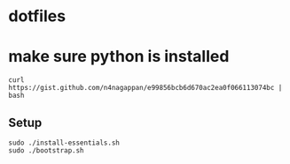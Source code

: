 # dotfiles

# make sure python is installed
```
curl https://gist.github.com/n4nagappan/e99856bcb6d670ac2ea0f066113074bc | bash
```


## Setup
```
sudo ./install-essentials.sh
sudo ./bootstrap.sh
```
